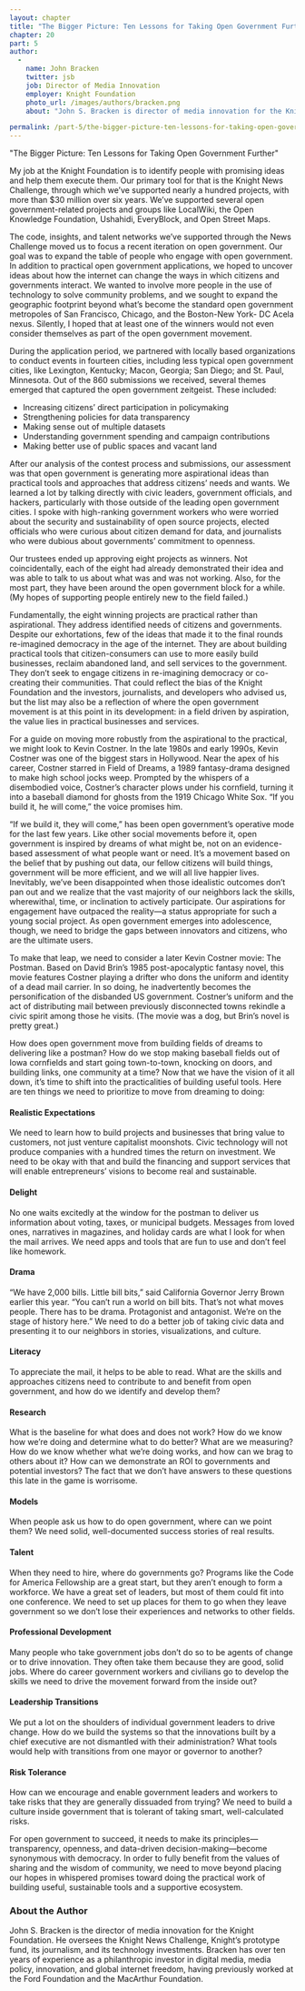 ```yaml
---
layout: chapter
title: "The Bigger Picture: Ten Lessons for Taking Open Government Further"
chapter: 20
part: 5
author: 
  - 
    name: John Bracken
    twitter: jsb
    job: Director of Media Innovation
    employer: Knight Foundation
    photo_url: /images/authors/bracken.png
    about: "John S. Bracken is director of media innovation for the Knight Foundation. He oversees the Knight News Challenge, Knight’s prototype fund, its journalism and technology investments."

permalink: /part-5/the-bigger-picture-ten-lessons-for-taking-open-government-further/
---
```


"The Bigger Picture: Ten Lessons for Taking Open Government Further"

My job at the Knight Foundation is to identify people with promising ideas and help them execute them. Our primary tool for that is the Knight News Challenge, through which we’ve supported nearly a hundred projects, with more than $30 million over six years. We’ve supported several open government-related projects and groups like LocalWiki, the Open Knowledge Foundation, Ushahidi, EveryBlock, and Open Street Maps.

The code, insights, and talent networks we’ve supported through the News Challenge moved us to focus a recent iteration on open government. Our goal was to expand the table of people who engage with open government. In addition to practical open government applications, we hoped to uncover ideas about how the internet can change the ways in which citizens and governments interact. We wanted to involve more people in the use of technology to solve community problems, and we sought to expand the geographic footprint beyond what’s become the standard open government metropoles of San Francisco, Chicago, and the Boston-New York- DC Acela nexus. Silently, I hoped that at least one of the winners would not even consider themselves as part of the open government movement.

During the application period, we partnered with locally based organizations to conduct events in fourteen cities, including less typical open government cities, like Lexington, Kentucky; Macon, Georgia; San Diego; and St. Paul, Minnesota. Out of the 860 submissions we received, several themes emerged that captured the open government zeitgeist. These included:

* Increasing citizens’ direct participation in policymaking
* Strengthening policies for data transparency
* Making sense out of multiple datasets
* Understanding government spending and campaign contributions
* Making better use of public spaces and vacant land

After our analysis of the contest process and submissions, our assessment was that open government is generating more aspirational ideas than practical tools and approaches that address citizens’ needs and wants. We learned a lot by talking directly with civic leaders, government officials, and hackers, particularly with those outside of the leading open government cities. I spoke with high-ranking government workers who were worried about the security and sustainability of open source projects, elected officials who were curious about citizen demand for data, and journalists who were dubious about governments’ commitment to openness.

Our trustees ended up approving eight projects as winners. Not coincidentally, each of the eight had already demonstrated their idea and was able to talk to us about what was and was not working. Also, for the most part, they have been around the open government block for a while. (My hopes of supporting people entirely new to the field failed.)

Fundamentally, the eight winning projects are practical rather than aspirational. They address identified needs of citizens and governments. Despite our exhortations, few of the ideas that made it to the final rounds re-imagined democracy in the age of the internet. They are about building practical tools that citizen-consumers can use to more easily build businesses, reclaim abandoned land, and sell services to the government. They don’t seek to engage citizens in re-imagining democracy or co-creating their communities. That could reflect the bias of the Knight Foundation and the investors, journalists, and developers who advised us, but the list may also be a reflection of where the open government movement is at this point in its development: in a field driven by aspiration, the value lies in practical businesses and services.

For a guide on moving more robustly from the aspirational to the practical, we might look to Kevin Costner. In the late 1980s and early 1990s, Kevin Costner was one of the biggest stars in Hollywood. Near the apex of his career, Costner starred in Field of Dreams, a 1989 fantasy-drama designed to make high school jocks weep. Prompted by the whispers of a disembodied voice, Costner’s character plows under his cornfield, turning it into a baseball diamond for ghosts from the 1919 Chicago White Sox. “If you build it, he will come,” the voice promises him.

“If we build it, they will come,” has been open government’s operative mode for the last few years. Like other social movements before it, open government is inspired by dreams of what might be, not on an evidence-based assessment of what people want or need. It’s a movement based on the belief that by pushing out data, our fellow citizens will build things, government will be more efficient, and we will all live happier lives. Inevitably, we’ve been disappointed when those idealistic outcomes don’t pan out and we realize that the vast majority of our neighbors lack the skills, wherewithal, time, or inclination to actively participate. Our aspirations for engagement have outpaced the reality—a status appropriate for such a young social project. As open government emerges into adolescence, though, we need to bridge the gaps between innovators and citizens, who are the ultimate users.

To make that leap, we need to consider a later Kevin Costner movie: The Postman. Based on David Brin’s 1985 post-apocalyptic fantasy novel, this movie features Costner playing a drifter who dons the uniform and identity of a dead mail carrier. In so doing, he inadvertently becomes the personification of the disbanded US government. Costner’s uniform and the act of distributing mail between previously disconnected towns rekindle a civic spirit among those he visits. (The movie was a dog, but Brin’s novel is pretty great.)

How does open government move from building fields of dreams to delivering like a postman? How do we stop making baseball fields out of Iowa cornfields and start going town-to-town, knocking on doors, and building links, one community at a time? Now that we have the vision of it all down, it’s time to shift into the practicalities of building useful tools. Here are ten things we need to prioritize to move from dreaming to doing:

#### Realistic Expectations

We need to learn how to build projects and businesses that bring value to customers, not just venture capitalist moonshots. Civic technology will not produce companies with a hundred times the return on investment. We need to be okay with that and build the financing and support services that will enable entrepreneurs’ visions to become real and sustainable.

#### Delight

No one waits excitedly at the window for the postman to deliver us information about voting, taxes, or municipal budgets. Messages from loved ones, narratives in magazines, and holiday cards are what I look for when the mail arrives. We need apps and tools that are fun to use and don’t feel like homework.

#### Drama

“We have 2,000 bills. Little bill bits,” said California Governor Jerry Brown earlier this year. “You can’t run a world on bill bits. That’s not what moves people. There has to be drama. Protagonist and antagonist. We’re on the stage of history here.” We need to do a better job of taking civic data and presenting it to our neighbors in stories, visualizations, and culture.

#### Literacy

To appreciate the mail, it helps to be able to read. What are the skills and approaches citizens need to contribute to and benefit from open government, and how do we identify and develop them?

#### Research

What is the baseline for what does and does not work? How do we know how we’re doing and determine what to do better? What are we measuring? How do we know whether what we’re doing works, and how can we brag to others about it? How can we demonstrate an ROI to governments and potential investors? The fact that we don’t have answers to these questions this late in the game is worrisome.

#### Models

When people ask us how to do open government, where can we point them? We need solid, well-documented success stories of real results.

#### Talent

When they need to hire, where do governments go? Programs like the Code for America Fellowship are a great start, but they aren’t enough to form a workforce. We have a great set of leaders, but most of them could fit into one conference. We need to set up places for them to go when they leave government so we don’t lose their experiences and networks to other fields.

#### Professional Development

Many people who take government jobs don’t do so to be agents of change or to drive innovation. They often take them because they are good, solid jobs. Where do career government workers and civilians go to develop the skills we need to drive the movement forward from the inside out?

#### Leadership Transitions

We put a lot on the shoulders of individual government leaders to drive change. How do we build the systems so that the innovations built by a chief executive are not dismantled with their administration? What tools would help with transitions from one mayor or governor to another?

#### Risk Tolerance

How can we encourage and enable government leaders and workers to take risks that they are generally dissuaded from trying? We need to build a culture inside government that is tolerant of taking smart, well-calculated risks.

For open government to succeed, it needs to make its principles—transparency, openness, and data-driven decision-making—become synonymous with democracy. In order to fully benefit from the values of sharing and the wisdom of community, we need to move beyond placing our hopes in whispered promises toward doing the practical work of building useful, sustainable tools and a supportive ecosystem.

### About the Author

John S. Bracken is the director of media innovation for the Knight Foundation. He oversees the Knight News Challenge, Knight’s prototype fund, its journalism, and its technology investments. Bracken has over ten years of experience as a philanthropic investor in digital media, media policy, innovation, and global internet freedom, having previously worked at the Ford Foundation and the MacArthur Foundation.

